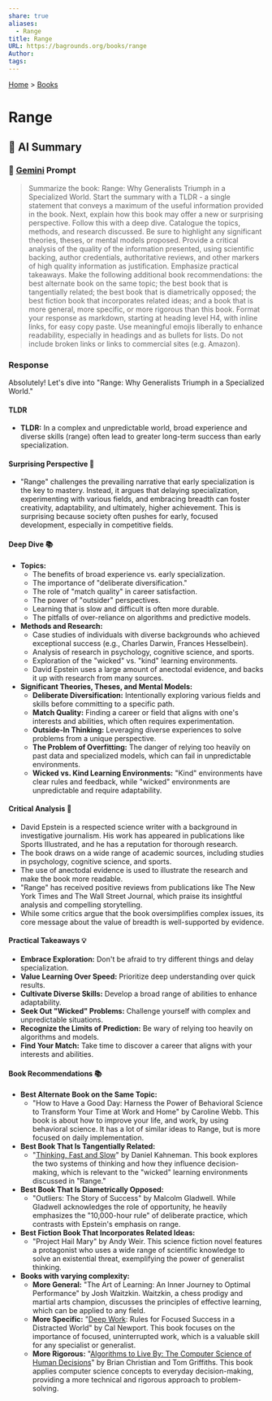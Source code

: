 ```yaml
---
share: true
aliases:
  - Range
title: Range
URL: https://bagrounds.org/books/range
Author: 
tags: 
---
```

[Home](../index.md) > [Books](./index.md)  
# Range  
## 🤖 AI Summary  
### 💬 [Gemini](https://gemini.google.com) Prompt  
> Summarize the book: Range: Why Generalists Triumph in a Specialized World. Start the summary with a TLDR - a single statement that conveys a maximum of the useful information provided in the book. Next, explain how this book may offer a new or surprising perspective. Follow this with a deep dive. Catalogue the topics, methods, and research discussed. Be sure to highlight any significant theories, theses, or mental models proposed. Provide a critical analysis of the quality of the information presented, using scientific backing, author credentials, authoritative reviews, and other markers of high quality information as justification. Emphasize practical takeaways. Make the following additional book recommendations: the best alternate book on the same topic; the best book that is tangentially related; the best book that is diametrically opposed; the best fiction book that incorporates related ideas; and a book that is more general, more specific, or more rigorous than this book. Format your response as markdown, starting at heading level H4, with inline links, for easy copy paste. Use meaningful emojis liberally to enhance readability, especially in headings and as bullets for lists. Do not include broken links or links to commercial sites (e.g. Amazon).  
  
### Response  
Absolutely! Let's dive into "Range: Why Generalists Triumph in a Specialized World."  
  
#### TLDR  
* **TLDR:** In a complex and unpredictable world, broad experience and diverse skills (range) often lead to greater long-term success than early specialization.  
  
#### Surprising Perspective 🤯  
* "Range" challenges the prevailing narrative that early specialization is the key to mastery. Instead, it argues that delaying specialization, experimenting with various fields, and embracing breadth can foster creativity, adaptability, and ultimately, higher achievement. This is surprising because society often pushes for early, focused development, especially in competitive fields.  
  
#### Deep Dive 📚  
* **Topics:**  
    * The benefits of broad experience vs. early specialization.  
    * The importance of "deliberate diversification."  
    * The role of "match quality" in career satisfaction.  
    * The power of "outsider" perspectives.  
    * Learning that is slow and difficult is often more durable.  
    * The pitfalls of over-reliance on algorithms and predictive models.  
* **Methods and Research:**  
    * Case studies of individuals with diverse backgrounds who achieved exceptional success (e.g., Charles Darwin, Frances Hesselbein).  
    * Analysis of research in psychology, cognitive science, and sports.  
    * Exploration of the "wicked" vs. "kind" learning environments.  
    * David Epstein uses a large amount of anectodal evidence, and backs it up with research from many sources.  
* **Significant Theories, Theses, and Mental Models:**  
    * **Deliberate Diversification:** Intentionally exploring various fields and skills before committing to a specific path.  
    * **Match Quality:** Finding a career or field that aligns with one's interests and abilities, which often requires experimentation.  
    * **Outside-In Thinking:** Leveraging diverse experiences to solve problems from a unique perspective.  
    * **The Problem of Overfitting:** The danger of relying too heavily on past data and specialized models, which can fail in unpredictable environments.  
    * **Wicked vs. Kind Learning Environments:** "Kind" environments have clear rules and feedback, while "wicked" environments are unpredictable and require adaptability.  
  
#### Critical Analysis 🧐  
* David Epstein is a respected science writer with a background in investigative journalism. His work has appeared in publications like Sports Illustrated, and he has a reputation for thorough research.  
* The book draws on a wide range of academic sources, including studies in psychology, cognitive science, and sports.  
* The use of anectodal evidence is used to illustrate the research and make the book more readable.  
* "Range" has received positive reviews from publications like The New York Times and The Wall Street Journal, which praise its insightful analysis and compelling storytelling.  
* While some critics argue that the book oversimplifies complex issues, its core message about the value of breadth is well-supported by evidence.  
  
#### Practical Takeaways 💡  
* **Embrace Exploration:** Don't be afraid to try different things and delay specialization.  
* **Value Learning Over Speed:** Prioritize deep understanding over quick results.  
* **Cultivate Diverse Skills:** Develop a broad range of abilities to enhance adaptability.  
* **Seek Out "Wicked" Problems:** Challenge yourself with complex and unpredictable situations.  
* **Recognize the Limits of Prediction:** Be wary of relying too heavily on algorithms and models.  
* **Find Your Match:** Take time to discover a career that aligns with your interests and abilities.  
  
#### Book Recommendations 📚  
* **Best Alternate Book on the Same Topic:**  
    * "How to Have a Good Day: Harness the Power of Behavioral Science to Transform Your Time at Work and Home" by Caroline Webb. This book is about how to improve your life, and work, by using behavioral science. It has a lot of similar ideas to Range, but is more focused on daily implementation.  
* **Best Book That Is Tangentially Related:**  
    * "[Thinking, Fast and Slow](./thinking-fast-and-slow.md)" by Daniel Kahneman. This book explores the two systems of thinking and how they influence decision-making, which is relevant to the "wicked" learning environments discussed in "Range."  
* **Best Book That Is Diametrically Opposed:**  
    * "Outliers: The Story of Success" by Malcolm Gladwell. While Gladwell acknowledges the role of opportunity, he heavily emphasizes the "10,000-hour rule" of deliberate practice, which contrasts with Epstein's emphasis on range.  
* **Best Fiction Book That Incorporates Related Ideas:**  
    * "Project Hail Mary" by Andy Weir. This science fiction novel features a protagonist who uses a wide range of scientific knowledge to solve an existential threat, exemplifying the power of generalist thinking.  
* **Books with varying complexity:**  
    * **More General:** "The Art of Learning: An Inner Journey to Optimal Performance" by Josh Waitzkin. Waitzkin, a chess prodigy and martial arts champion, discusses the principles of effective learning, which can be applied to any field.  
    * **More Specific:** "[Deep Work](./deep-work.md): Rules for Focused Success in a Distracted World" by Cal Newport. This book focuses on the importance of focused, uninterrupted work, which is a valuable skill for any specialist or generalist.  
    * **More Rigorous:** "[Algorithms to Live By: The Computer Science of Human Decisions](./algorithms-to-live-by.md)" by Brian Christian and Tom Griffiths. This book applies computer science concepts to everyday decision-making, providing a more technical and rigorous approach to problem-solving.  
    